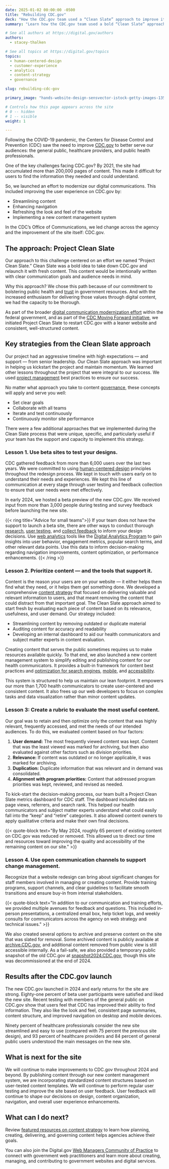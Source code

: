 ```yaml
---
date: 2025-01-02 00:00:00 -0500
title: "Rebuilding CDC.gov"
deck: "How the CDC.gov team used a “Clean Slate” approach to improve its content and meet the needs of the public"
summary: "Learn how the CDC.gov team used a bold “Clean Slate” approach to reimagine the site and meet real user needs."

# See all authors at https://digital.gov/authors
authors:
  - stacey-thalken

# See all topics at https://digital.gov/topics
topics:
  - human-centered-design
  - customer-experience
  - analytics
  - content-strategy
  - governance

slug: rebuilding-cdc-gov

primary_image: "hands-website-design-sensvector-istock-getty-images-1356139194"

# Controls how this page appears across the site
# 0 -- hidden
# 1 -- visible
weight: 1

---
```


Following the COVID-19 pandemic, the Centers for Disease Control and Prevention (CDC) saw the need to improve [CDC.gov](http://CDC.gov) to better serve our audiences: the general public, healthcare providers, and public health professionals. 

One of the key challenges facing CDC.gov? By 2021, the site had accumulated more than 200,000 pages of content. This made it difficult for users to find the information they needed and could understand.

So, we launched an effort to modernize our digital communications. This included improving the user experience on CDC.gov by:

- Streamlining content
- Enhancing navigation
- Refreshing the look and feel of the website
- Implementing a new content management system

In the CDC’s Office of Communications, we led change across the agency and the improvement of the site itself: CDC.gov. 

## The approach: Project Clean Slate

Our approach to this challenge centered on an effort we named “Project Clean Slate.” Clean Slate was a bold idea to take down CDC.gov and relaunch it with fresh content. This content would be intentionally written with clear communication goals and audience needs in mind. 

Why this approach? We chose this path because of our commitment to bolstering public health and [trust](https://digital.gov/topics/trust/) in government resources. And with the increased enthusiasm for delivering those values through digital content, we had the capacity to be thorough. 

As part of the broader [digital communication modernization effort](https://digital.gov/resources/delivering-digital-first-public-experience/) within the federal government, and as part of the [CDC Moving Forward initiative](https://www.cdc.gov/about/cdc-moving-forward.html), we initiated Project Clean Slate to restart CDC.gov with a leaner website and consistent, well-structured content.

## Key strategies from the Clean Slate approach

Our project had an aggressive timeline with high expectations — and support — from senior leadership. Our Clean Slate approach was important in helping us kickstart the project and maintain momentum. We learned other lessons throughout the project that were integral to our success. We used [project management](https://digital.gov/topics/product-and-project-management/) best practices to ensure our success. 

No matter what approach you take to content [governance](https://digital.gov/topics/governance/), these concepts will apply and serve you well: 

- Set clear goals
- Collaborate with all teams
- Iterate and test continuously
- Continuously monitor site performance 

There were a few additional approaches that we implemented during the Clean Slate process that were unique, specific, and particularly useful if your team has the support and capacity to implement this strategy. 

### Lesson 1. Use beta sites to test your designs. 

CDC gathered feedback from more than 6,000 users over the last two years. We were committed to using [human-centered design](https://digital.gov/topics/human-centered-design/) principles throughout the redesign process. We kept in touch with users early on to understand their needs and experiences. We kept this line of communication at every stage through user testing and feedback collection to ensure that user needs were met effectively. 

In early 2024, we hosted a beta preview of the new CDC.gov. We received input from more than 3,000 people during testing and survey feedback before launching the new site. 

{{< ring title="Advice for small teams">}}
  If your team does not have the support to launch a beta site, there are other ways to conduct thorough [research](https://digital.gov/topics/research/), [user testing](https://www.dhs.gov/cx/resources/guides-kits/dhs-usability-testing-kit), and [collect feedback](https://digital.gov/resources/an-introduction-to-customer-experience/) to inform your design decisions. Use [web analytics](https://digital.gov/resources/an-introduction-to-analytics/) tools like the [Digital Analytics Program](https://digital.gov/guides/dap/) to gain insights into user behavior, engagement metrics, popular search terms, and other relevant data points. Use this data to inform decision-making regarding navigation improvements, content optimization, or performance enhancements.
{{< /ring >}}

### Lesson 2. Prioritize content — and the tools that support it.

Content is the reason your users are on your website — it either helps them find what they need, or it helps them get something done. We developed a comprehensive [content strategy](https://digital.gov/resources/an-introduction-to-content/) that focused on delivering valuable and relevant information to users, and that meant removing the content that could distract from that important goal. The Clean Slate approach aimed to start fresh by evaluating each piece of content based on its relevance, usefulness, and user demand. Our strategy included:

- Streamlining content by removing outdated or duplicate material 
- Auditing content for accuracy and readability
- Developing an internal dashboard to aid our health communicators and subject matter experts in content evaluation.

Creating content that serves the public sometimes requires us to make resources available quickly. To that end, we also launched a new content management system to simplify editing and publishing content for our health communicators. It provides a built-in framework for content best practices and [optimization for search engines](https://digital.gov/topics/search-engine-optimization/), [mobile](https://digital.gov/topics/mobile/), and [accessibility](https://digital.gov/topics/accessibility/). 

This system is structured to help us maintain our lean footprint. It empowers our more than 1,700 health communicators to create user-centered and consistent content. It also frees up our web developers to focus on complex tasks and data visualization rather than minor content updates. 

### Lesson 3: Create a rubric to evaluate the most useful content.

Our goal was to retain and then optimize only the content that was highly relevant, frequently accessed, and met the needs of our intended audiences. To do this, we evaluated content based on four factors:

1. **User demand:** The most frequently viewed content was kept. Content that was the least viewed was marked for archiving, but then also evaluated against other factors such as division priorities.
2. **Relevance:** If content was outdated or no longer applicable, it was marked for archiving.
3. **Duplication:** Duplicate information that was relevant and in demand was consolidated.
4. **Alignment with program priorities:** Content that addressed program priorities was kept, reviewed, and revised as needed.

To kick-start the decision-making process, our team built a Project Clean Slate metrics dashboard for CDC staff. The dashboard included data on page views, referrers, and search rank. This helped our health communicators and subject matter experts understand what could easily fall into the “keep” and “retire” categories. It also allowed content owners to apply qualitative criteria and make their own final decisions. 

{{< quote-block text="By May 2024, roughly 65 percent of existing content on CDC.gov was reduced or removed. This allowed us to direct our time and resources toward improving the quality and accessibility of the remaining content on our site." >}}


### Lesson 4. Use open communication channels to support change management.

Recognize that a website redesign can bring about significant changes for staff members involved in managing or creating content. Provide training programs, support channels, and clear guidelines to facilitate smooth transitions and ensure buy-in from internal stakeholders.

{{< quote-block text="In addition to our communication and training efforts, we provided multiple avenues for feedback and questions. This included in-person presentations, a centralized email box, help ticket logs, and weekly consults for communicators across the agency on web strategy and technical issues." >}}

We also created several options to archive and preserve content on the site that was slated for removal. Some archived content is publicly available at [archive.CDC.gov](https://archive.CDC.gov), and additional content removed from public view is still accessible internally. As a fail-safe, we also provided a temporary public snapshot of the old CDC.gov at [snapshot2024.CDC.gov](https://web.archive.org/web/20240515235738/https://snapshot2024.cdc.gov/), though this site was decommissioned at the end of 2024. 

## Results after the CDC.gov launch

The new CDC.gov launched in 2024 and early returns for the site are strong. Eighty-one percent of beta user participants were satisfied and liked the new site. Recent testing with members of the general public on CDC.gov show that users feel that CDC has improved their ability to find information. They also like the look and feel, consistent page summaries, content structure, and improved navigation on desktop and mobile devices. 

Ninety percent of healthcare professionals consider the new site streamlined and easy to use (compared with 75 percent the previous site design), and 93 percent of healthcare providers and 84 percent of general public users understood the main messages on the new site.

## What is next for the site

We will continue to make improvements to CDC.gov throughout 2024 and beyond. By publishing content through our new content management system, we are incorporating standardized content structures based on user-tested content templates. We will continue to perform regular user testing and improve the site based on user feedback. User feedback will continue to shape our decisions on design, content organization, navigation, and overall user experience enhancements. 

## What can I do next?

Review [featured resources on content strategy](https://digital.gov/topics/content-strategy/) to learn how planning, creating, delivering, and governing content helps agencies achieve their goals.

You can also join the Digital.gov [Web Managers Community of Practice](https://digital.gov/communities/web-content-managers/) to connect with government web practitioners and learn more about creating, managing, and contributing to government websites and digital services.
